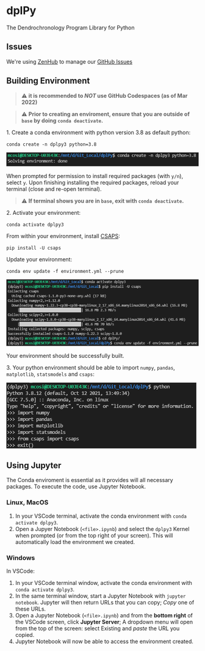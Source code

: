 # dplPy
The Dendrochronology Program Library for Python

## Issues

We're using [ZenHub](https://app.zenhub.com/workspaces/opendendro-60ec698d8790d700171ceee8/board?repos=385244315) to manage our [GitHub Issues](https://github.com/opendendro/dplpy/issues)

## Building Environment

> :warning: **it is recommended to _NOT_ use GitHub Codespaces (as of Mar 2022)**

> :warning: **Prior to creating an enviroment, ensure that you are outside of `base` by doing `conda deactivate`.**

1\. Create a conda environment with python version 3.8 as default python:

```
conda create -n dplpy3 python=3.8
```

![env_1](docs/assets/env_1.png)

When prompted for permission to install required packages (with `y/n`), select `y`. Upon finishing installing the required packages, reload your terminal (close and re-open terminal).

> :warning: **If terminal shows you are in `base`, exit with `conda deactivate`.**

2\. Activate your environment:

```
conda activate dplpy3
```

From within your environment, install [CSAPS](https://pypi.org/project/csaps/#description):

```
pip install -U csaps
```

Update your environment:

```
conda env update -f environment.yml --prune
```

![env_2](docs/assets/env_2.png)

Your environment should be successfully built.

3\. Your python environment should be able to import `numpy`, `pandas`, `matplotlib`, `statsmodels` and `csaps`:

![env_3](docs/assets/env_3.png)

## Using Jupyter

The Conda enviroment is essential as it provides will all necessary packages. To execute the code, use Jupyter Notebook.

### Linux, MacOS

1. In your VSCode terminal, activate the conda environment with `conda activate dplpy3`.
2. Open a Jupyer Notebook (`<file>.ipynb`) and select the `dplpy3` Kernel when prompted (or from the top right of your screen).
This will automatically load the environment we created.

### Windows

In VSCode:

1. In your VSCode terminal window, activate the conda environment with `conda activate dplpy3`.
2. In the same terminal window, start a Jupyter Notebook with `jupyter notebook`. Jupyter will then return URLs that you can copy; *Copy* one of these URLs.
3. Open a Jupyter Notebook (`<file>.ipynb`) and from the **bottom right** of the VSCode screen, click **Jupyter Server**; A dropdown menu will open from the top of the screen: select Existing and *paste* the URL you copied.
4. Jupyter Notebook will now be able to access the environment created.
